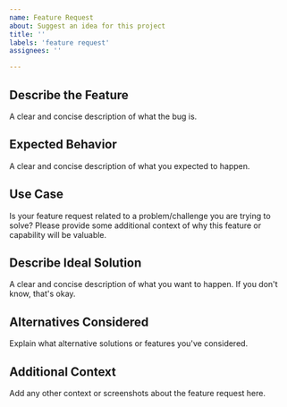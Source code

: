 ```yaml
---
name: Feature Request
about: Suggest an idea for this project
title: ''
labels: 'feature request'
assignees: ''

---
```


## Describe the Feature

A clear and concise description of what the bug is.

## Expected Behavior

A clear and concise description of what you expected to happen.

## Use Case

Is your feature request related to a problem/challenge you are trying to solve? Please provide some additional context of why this feature or capability will be valuable.

## Describe Ideal Solution

A clear and concise description of what you want to happen. If you don't know, that's okay.

## Alternatives Considered

Explain what alternative solutions or features you've considered.

## Additional Context

Add any other context or screenshots about the feature request here.
